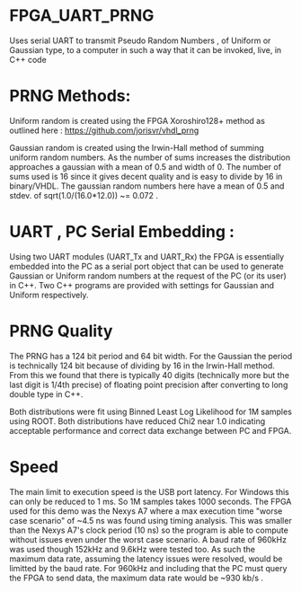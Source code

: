 # FPGA_UART_PRNG
Uses serial UART to transmit Pseudo Random Numbers , of Uniform or Gaussian type, to a computer in such a way that it can be invoked, live, in C++ code

# PRNG Methods:

Uniform random is created using the FPGA Xoroshiro128+ method as outlined here : https://github.com/jorisvr/vhdl_prng

Gaussian random is created using the Irwin-Hall method of summing uniform random numbers. As the number of sums increases the distribution approaches a gaussian with a mean of 0.5 and width of 0. The number of sums used is 16 since it gives decent quality and is easy to divide by 16 in binary/VHDL. The gaussian random numbers here have a mean of 0.5 and stdev. of sqrt(1.0/(16.0*12.0)) ~= 0.072 .

# UART , PC Serial Embedding :

Using two UART modules (UART_Tx and UART_Rx) the FPGA is essentially embedded into the PC as a serial port object that can be used to generate Gaussian or Uniform random numbers at the request of the PC (or its user) in C++. Two C++ programs are provided with settings for Gaussian and Uniform respectively.

# PRNG Quality

The PRNG has a 124 bit period and 64 bit width. For the Gaussian the period is technically 124 bit because of dividing by 16 in the Irwin-Hall method. From this we found that there is typically 40 digits (technically more but the last digit is 1/4th precise) of floating point precision after converting to long double type in C++.

Both distributions were fit using Binned Least Log Likelihood for 1M samples using ROOT. Both distributions have reduced Chi2 near 1.0 indicating acceptable performance and correct data exchange between PC and FPGA.

# Speed

The main limit to execution speed is the USB port latency. For Windows this can only be reduced to 1 ms. So 1M samples takes 1000 seconds. The FPGA used for this demo was the Nexys A7 where a max execution time "worse case scenario" of ~4.5 ns was found using timing analysis. This was smaller than the Nexys A7's clock period (10 ns) so the program is able to compute without issues even under the worst case scenario. A baud rate of 960kHz was used though 152kHz and 9.6kHz were tested too. As such the maximum data rate, assuming the latency issues were resolved, would be limitted by the baud rate. For 960kHz and including that the PC must query the FPGA to send data, the maximum data rate would be ~930 kb/s .
